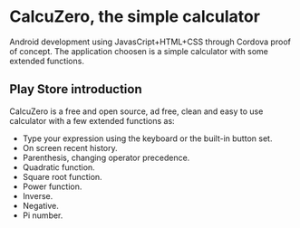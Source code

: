 # CalcuZero, the simple calculator

Android development using JavasCript+HTML+CSS through Cordova proof of concept.
The application choosen is a simple calculator with some extended functions.

## Play Store introduction
CalcuZero is a free and open source, ad free, clean and easy to use calculator with a few extended functions as:
- Type your expression using the keyboard or the built-in button set.
- On screen recent history.
- Parenthesis, changing operator precedence.
- Quadratic function.
- Square root function.
- Power function.
- Inverse.
- Negative.
- Pi number.
